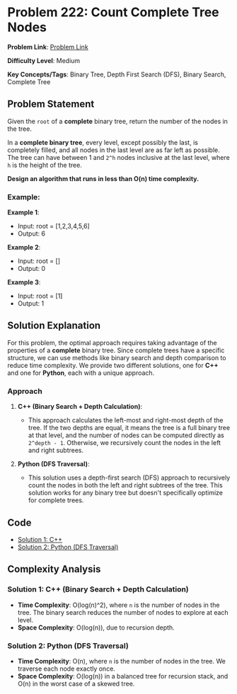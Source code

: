# Problem 222: Count Complete Tree Nodes

**Problem Link**: [Problem Link](https://leetcode.com/problems/count-complete-tree-nodes/)

**Difficulty Level**: Medium

**Key Concepts/Tags**: Binary Tree, Depth First Search (DFS), Binary Search, Complete Tree

## Problem Statement

Given the `root` of a **complete** binary tree, return the number of the nodes in the tree.

In a **complete binary tree**, every level, except possibly the last, is completely filled, and all nodes in the last level are as far left as possible. The tree can have between 1 and `2^h` nodes inclusive at the last level, where `h` is the height of the tree.

**Design an algorithm that runs in less than O(n) time complexity.**

### Example:

**Example 1**:
- Input: root = [1,2,3,4,5,6]
- Output: 6

**Example 2**:
- Input: root = []
- Output: 0

**Example 3**:
- Input: root = [1]
- Output: 1

## Solution Explanation

For this problem, the optimal approach requires taking advantage of the properties of a **complete** binary tree. Since complete trees have a specific structure, we can use methods like binary search and depth comparison to reduce time complexity. We provide two different solutions, one for **C++** and one for **Python**, each with a unique approach.

### Approach

1. **C++ (Binary Search + Depth Calculation)**:
   - This approach calculates the left-most and right-most depth of the tree. If the two depths are equal, it means the tree is a full binary tree at that level, and the number of nodes can be computed directly as `2^depth - 1`. Otherwise, we recursively count the nodes in the left and right subtrees.

2. **Python (DFS Traversal)**:
   - This solution uses a depth-first search (DFS) approach to recursively count the nodes in both the left and right subtrees of the tree. This solution works for any binary tree but doesn't specifically optimize for complete trees.

## Code
- [Solution 1: C++](./solution_1.cpp)
- [Solution 2: Python (DFS Traversal)](./solution_2.py)

## Complexity Analysis

### Solution 1: C++ (Binary Search + Depth Calculation)
- **Time Complexity**: O(log(n)^2), where `n` is the number of nodes in the tree. The binary search reduces the number of nodes to explore at each level.
- **Space Complexity**: O(log(n)), due to recursion depth.

### Solution 2: Python (DFS Traversal)
- **Time Complexity**: O(n), where `n` is the number of nodes in the tree. We traverse each node exactly once.
- **Space Complexity**: O(log(n)) in a balanced tree for recursion stack, and O(n) in the worst case of a skewed tree.
